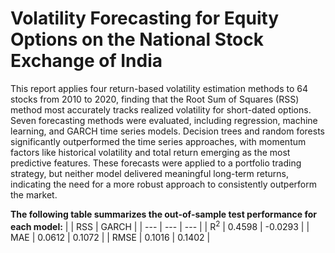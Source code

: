 # Volatility Forecasting for Equity Options on the National Stock Exchange of India
This report applies four return-based volatility estimation methods to 64 stocks from 2010 to 2020, finding that the Root Sum of Squares (RSS) method most accurately tracks realized volatility for short-dated options. Seven forecasting methods were evaluated, including regression, machine learning, and GARCH time series models. Decision trees and random forests significantly outperformed the time series approaches, with momentum factors like historical volatility and total return emerging as the most predictive features. These forecasts were applied to a portfolio trading strategy, but neither model delivered meaningful long-term returns, indicating the need for a more robust approach to consistently outperform the market.

**The following table summarizes the out-of-sample test performance for each model:**
|  | RSS | GARCH |
| --- | --- | --- |
| R<sup>2</sup>  | 0.4598  | -0.0293 |
| MAE  | 0.0612  | 0.1072 |
| RMSE | 0.1016 | 0.1402 |
